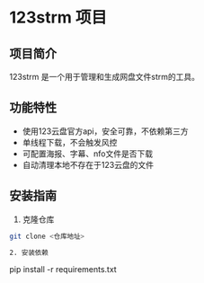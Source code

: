# 123strm 项目

## 项目简介
123strm 是一个用于管理和生成网盘文件strm的工具。

## 功能特性
- 使用123云盘官方api，安全可靠，不依赖第三方
- 单线程下载，不会触发风控
- 可配置海报、字幕、nfo文件是否下载
- 自动清理本地不存在于123云盘的文件

## 安装指南
1. 克隆仓库
```bash
git clone <仓库地址>

2. 安装依赖

```
pip install -r requirements.txt
```